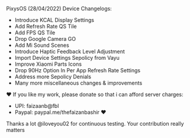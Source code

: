 PixysOS (28/04/2022) Device Changelogs:
- Introduce KCAL Display Settings
- Add Refresh Rate QS Tile
- Add FPS QS Tile
- Drop Google Camera GO
- Add Mi Sound Scenes
- Introduce Haptic Feedback Level Adjustment
- Import Device Settings Sepolicy from Vayu
- Improve Xiaomi Parts Icons
- Drop 90Hz Option In Per App Refresh Rate Settings
- Address more Sepolicy Denials
- Many more miscellaneous changes & improvements

❤️ If you like my work, please donate so that i can afford server charges:
- UPI: faizaanb@fbl
- Paypal: paypal.me/thefaizanbashir ❤️

Thanks a lot @iloveyou02 for continuous testing. Your contribution really matters

